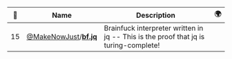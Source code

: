 |:star2: | Name | Description | 🌍|
|---|---|---|---|
|15|[@MakeNowJust](https://github.com/MakeNowJust)/[**bf.jq**](https://github.com/MakeNowJust/bf.jq)|Brainfuck interpreter written in jq -- This is the proof that jq is turing-complete!||

